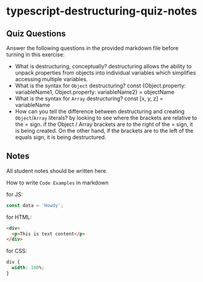 # typescript-destructuring-quiz-notes

## Quiz Questions

Answer the following questions in the provided markdown file before turning in this exercise:

- What is destructuring, conceptually?
  destructuring allows the ability to unpack properties from objects into individual variables which simplifies accessing multiple variables.
- What is the syntax for `Object` destructuring?
  const {Object.property: variableName1, Object.property: variableName2} = objectName
- What is the syntax for `Array` destructuring?
  const [x, y, z] = variableName
- How can you tell the difference between destructuring and creating `Object`/`Array` literals?
  by looking to see where the brackets are relative to the = sign.
  if the Object / Array brackets are to the right of the = sign, it is being created.
  On the other hand, if the brackets are to the left of the equals sign, it is being destructured.

## Notes

All student notes should be written here.

How to write `Code Examples` in markdown

for JS:

```javascript
const data = 'Howdy';
```

for HTML:

```html
<div>
  <p>This is text content</p>
</div>
```

for CSS:

```css
div {
  width: 100%;
}
```
